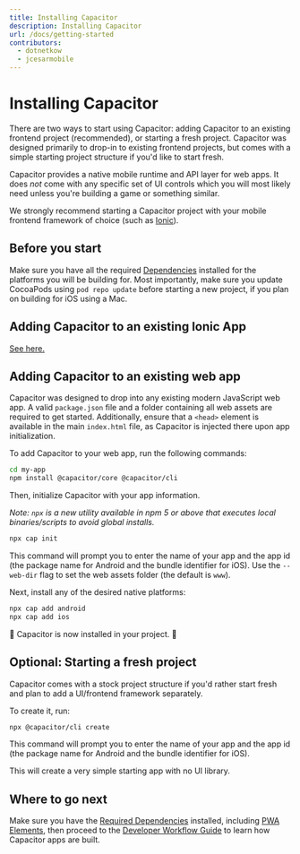 ```yaml
---
title: Installing Capacitor
description: Installing Capacitor
url: /docs/getting-started
contributors:
  - dotnetkow
  - jcesarmobile
---
```


# Installing Capacitor

<p class="intro">There are two ways to start using Capacitor: adding Capacitor to an existing frontend project (recommended), or starting a fresh project. Capacitor was designed primarily to drop-in to existing frontend projects, but comes with a simple starting project structure if you'd like to start fresh.</p>

<p class="intro">Capacitor provides a native mobile runtime and API layer for web apps. It does <em>not</em> come with any specific
set of UI controls which you will most likely need unless you're building a game or something similar.</p>

<p class="intro">We strongly recommend starting a Capacitor project with your mobile frontend framework of choice (such as <a href="https://ionicframework.com" target="_blank">Ionic</a>).</p>

## Before you start

Make sure you have all the required [Dependencies](/docs/getting-started/dependencies) installed for the platforms you will be building for. Most importantly,
make sure you update CocoaPods using `pod repo update` before starting a new project, if you plan on building for iOS using a Mac.

## Adding Capacitor to an existing Ionic App

[See here.](/docs/getting-started/with-ionic)

## Adding Capacitor to an existing web app

Capacitor was designed to drop into any existing modern JavaScript web app. A valid `package.json` file and a folder containing all web assets are required to get started. Additionally, ensure that a `<head>` element is available in the main `index.html` file, as Capacitor is injected there upon app initialization.

To add Capacitor to your web app, run the following commands:

```bash
cd my-app
npm install @capacitor/core @capacitor/cli
```

Then, initialize Capacitor with your app information.

*Note: `npx` is a new utility available in npm 5 or above that executes local binaries/scripts to avoid global installs.*

```bash
npx cap init
```

This command will prompt you to enter the name of your app and the app id (the package name for Android and the bundle identifier for iOS). Use the `--web-dir` flag to set the web assets folder (the default is `www`).

Next, install any of the desired native platforms:

```bash
npx cap add android
npx cap add ios
```

🎉 Capacitor is now installed in your project. 🎉

## Optional: Starting a fresh project

Capacitor comes with a stock project structure if you'd rather start fresh and plan to add a UI/frontend framework separately.

To create it, run:

```bash
npx @capacitor/cli create
```

This command will prompt you to enter the name of your app and the app id (the package name for Android and the bundle identifier for iOS).

This will create a very simple starting app with no UI library.

## Where to go next

Make sure you have the [Required Dependencies](/docs/getting-started/dependencies) installed, including [PWA Elements](/docs/pwa-elements), then proceed to the
[Developer Workflow Guide](/docs/basics/workflow) to learn how Capacitor apps are built.
